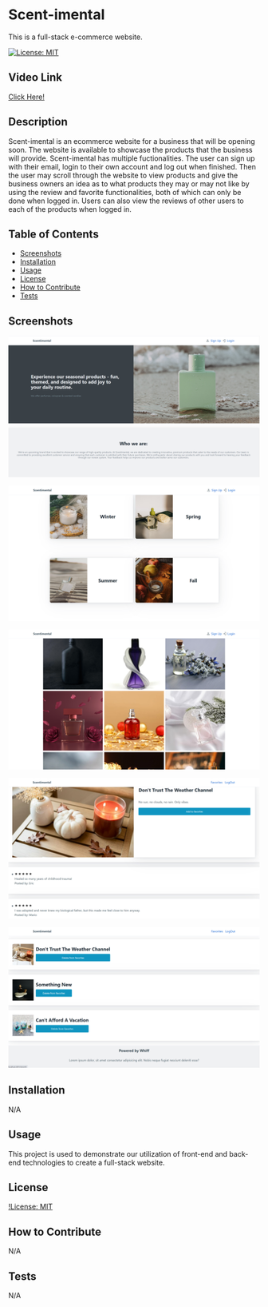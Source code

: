 # Scent-imental
This is a full-stack e-commerce website.

[![License: MIT](https://img.shields.io/badge/License-MIT-yellow.svg)](https://opensource.org/licenses/MIT)

## Video Link
[Click Here!](https://frozen-brushlands-88801.herokuapp.com/)

## Description
Scent-imental is an ecommerce website for a business that will be opening soon. The website is available to showcase the products that the business will provide. Scent-imental has multiple fuctionalities. The user can sign up with their email, login to their own account and log out when finished. Then the user may scroll through the website to view products and give the business owners an idea as to what products they may or may not like by using the review and favorite functionalities, both of which can only be done when logged in. Users can also view the reviews of other users to each of the products when logged in.

## Table of Contents
- [Screenshots](#screenshots)
- [Installation](#installation)
- [Usage](#usage)
- [License](#license)
- [How to Contribute](#how-to-contribute)
- [Tests](#tests)

## Screenshots

![Picture 1](./public/images/screenshots/Picture1.png)

![Picture 2](./public/images/screenshots/Picture2.png)

![Picture 3](./public/images/screenshots/Picture3.png)

![Picture 4](./public/images/screenshots/Picture4.png)

![Picture 5](./public/images/screenshots/Picture5.png)

## Installation
N/A

## Usage
This project is used to demonstrate our utilization of front-end and back-end technologies to create a full-stack website. 

## License
[!License: MIT](https://choosealicense.com/licenses/mit/)

## How to Contribute
N/A

## Tests
N/A
